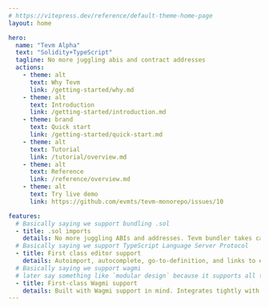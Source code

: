 ```yaml
---
# https://vitepress.dev/reference/default-theme-home-page
layout: home

hero:
  name: "Tevm Alpha"
  text: "Solidity+TypeScript"
  tagline: No more juggling abis and contract addresses
  actions:
    - theme: alt
      text: Why Tevm
      link: /getting-started/why.md
    - theme: alt
      text: Introduction
      link: /getting-started/introduction.md
    - theme: brand
      text: Quick start
      link: /getting-started/quick-start.md
    - theme: alt
      text: Tutorial
      link: /tutorial/overview.md
    - theme: alt
      text: Reference
      link: /reference/overview.md
    - theme: alt
      text: Try live demo
      link: https://github.com/evmts/tevm-monorepo/issues/10

features:
  # Basically saying we support bundling .sol
  - title: .sol imports
    details: No more juggling ABIs and addresses. Tevm bundler takes care of figuring out the ABIs and addresses for your contracts
  # Basically saying we support TypeScript Language Server Protocol
  - title: First class editor support
    details: Autoimport, autocomplete, go-to-definition, and links to etherscan, and are now only a hover away in most popular editors including VSCode!
  # Basically saying we support wagmi
  # later say something like `modular design` because it supports all tooling
  - title: First-class Wagmi support
    details: Built with Wagmi support in mind. Integrates tightly with useContractRead, useContractWrite, and useContractEvent
---
```


